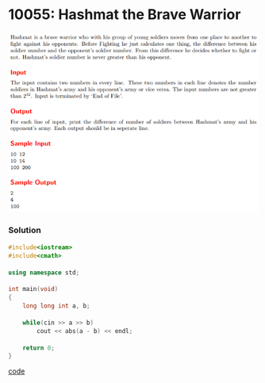 # 10055: Hashmat the Brave Warrior
![10055: Hashmat the Brave Warrior](https://github.com/Offliners/UVa-writeup/blob/main/Problem/level1/10055/10055.PNG)

### Solution
```C++
#include<iostream>
#include<cmath>

using namespace std;

int main(void)
{
	long long int a, b;
	
	while(cin >> a >> b)
		cout << abs(a - b) << endl;
	
	return 0;
}
```
[code](10055.cpp)
